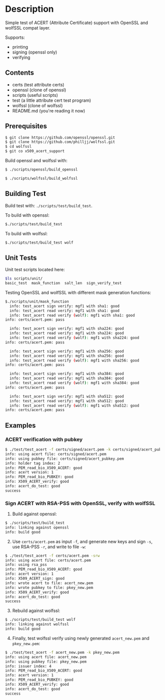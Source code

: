 # Description

Simple test of ACERT (Attribute Certificate) support with OpenSSL
and wolfSSL compat layer.

Supports:

- printing
- signing (openssl only)
- verifying

## Contents

- certs (test attribute certs)
- openssl (clone of openssl)
- scripts (useful scripts)
- test (a little attribute cert test program)
- wolfssl (clone of wolfssl)
- README.md (you're reading it now)

## Prerequisites

```sh
$ git clone https://github.com/openssl/openssl.git
$ git clone https://github.com/philljj/wolfssl.git
$ cd wolfssl
$ git co x509_acert_support
```

Build openssl and wolfssl with:

```sh
$ ./scripts/openssl/build_openssl
```

```sh
$ ./scripts/wolfssl/build_wolfssl
```

## Building Test

Build test with: `./scripts/test/build_test`.

To build with openssl:
```sh
$./scripts/test/build_test
```

To build with wolfssl:

```sh
$./scripts/test/build_test wolf
```

## Unit Tests

Unit test scripts located here:
```sh
$ls scripts/unit/
basic_test  mask_function  salt_len  sign_verify_test
```

Testing OpenSSL and wolfSSL with different mask generation functions:

```sh
$./scripts/unit/mask_function 
  info: test_acert sign verify: mgf1 with sha1: good
  info: test_acert read verify: mgf1 with sha1: good
  info: test_acert read verify (wolf): mgf1 with sha1: good
info: certs/acert.pem: pass

  info: test_acert sign verify: mgf1 with sha224: good
  info: test_acert read verify: mgf1 with sha224: good
  info: test_acert read verify (wolf): mgf1 with sha224: good
info: certs/acert.pem: pass

  info: test_acert sign verify: mgf1 with sha256: good
  info: test_acert read verify: mgf1 with sha256: good
  info: test_acert read verify (wolf): mgf1 with sha256: good
info: certs/acert.pem: pass

  info: test_acert sign verify: mgf1 with sha384: good
  info: test_acert read verify: mgf1 with sha384: good
  info: test_acert read verify (wolf): mgf1 with sha384: good
info: certs/acert.pem: pass

  info: test_acert sign verify: mgf1 with sha512: good
  info: test_acert read verify: mgf1 with sha512: good
  info: test_acert read verify (wolf): mgf1 with sha512: good
info: certs/acert.pem: pass
```

## Examples

### ACERT verification with pubkey

```sh
$ ./test/test_acert -f certs/signed/acert.pem -k certs/signed/acert_pubkey.pem
info: using acert file: certs/signed/acert.pem
info: using pubkey file: certs/signed/acert_pubkey.pem
info: holder tag index: 2
info: PEM_read_bio_X509_ACERT: good
info: acert version: 1
info: PEM_read_bio_PUBKEY: good
info: X509_ACERT_verify: good
info: acert_do_test: good
success
```
### Sign ACERT with RSA-PSS with OpenSSL, verify with wolfSSL

1. Build against openssl:

```sh
$ ./scripts/test/build_test
info: linking against openssl
info: build good
```

2. Use `certs/acert.pem` as input `-f`, and generate new keys and sign `-s`,
   use RSA-PSS `-r`, and write to file `-w`:

```sh
$ ./test/test_acert -f certs/acert.pem -srw
info: using acert file: certs/acert.pem
info: using rsa_pss
info: PEM_read_bio_X509_ACERT: good
info: acert version: 1
info: X509_ACERT_sign: good
info: wrote acert to file: acert_new.pem
info: wrote pubkey to file: pkey_new.pem
info: X509_ACERT_verify: good
info: acert_do_test: good
success
```

3. Rebuild against wolfssl:

```sh
$ ./scripts/test/build_test wolf
info: linking against wolfssl
info: build good
```

4. Finally, test wolfssl verify using newly generated `acert_new.pem` and
   `pkey_new.pem`:
```sh
$ ./test/test_acert -f acert_new.pem -k pkey_new.pem
info: using acert file: acert_new.pem
info: using pubkey file: pkey_new.pem
info: issuer index: 4
info: PEM_read_bio_X509_ACERT: good
info: acert version: 1
info: PEM_read_bio_PUBKEY: good
info: X509_ACERT_verify: good
info: acert_do_test: good
success
```
